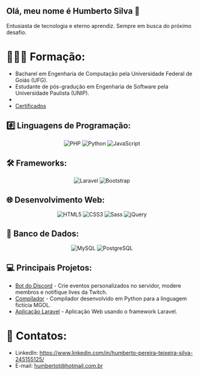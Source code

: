 ## Olá, meu nome é Humberto Silva 👋
Entusiasta de tecnologia e eterno aprendiz. Sempre em busca do próximo desafio.
# 👨🏻‍🎓 Formação:
* Bacharel em Engenharia de Computação pela Universidade Federal de Goiás (UFG).
* Estudante de pós-gradução em Engenharia de Software pela Universidade Paulista (UNIP).
* 
* [Certificados](https://github.com/hptsilva/Certificados)
 
## #️⃣ Linguagens de Programação:
<div align="center">
  <img src="https://img.shields.io/badge/PHP-777BB4?style=for-the-badge&logo=php&logoColor=white" alt="PHP">
  <img src="https://img.shields.io/badge/Python-3776AB?style=for-the-badge&logo=python&logoColor=white" alt="Python">
  <img src="https://img.shields.io/badge/JavaScript-F7DF1E?style=for-the-badge&logo=javascript&logoColor=black" alt="JavaScript">
</div>

## 🛠️ Frameworks:
<div align="center">
  <img src="https://img.shields.io/badge/Laravel-FF2D20?style=for-the-badge&logo=laravel&logoColor=white" alt="Laravel">
  <img src="https://img.shields.io/badge/Bootstrap-563D7C?style=for-the-badge&logo=bootstrap&logoColor=white" alt="Bootstrap">
</div>

## 🌐 Desenvolvimento Web:
<div align="center">
  <img src="https://img.shields.io/badge/HTML5-E34F26?style=for-the-badge&logo=html5&logoColor=white" alt="HTML5">
  <img src="https://img.shields.io/badge/CSS3-1572B6?style=for-the-badge&logo=css3&logoColor=white" alt="CSS3">
  <img src="https://img.shields.io/badge/Sass-CC6699?style=for-the-badge&logo=sass&logoColor=white" alt="Sass">
  <img src="https://img.shields.io/badge/jQuery-0769AD?style=for-the-badge&logo=jquery&logoColor=white" alt="jQuery">
</div>

## 📖 Banco de Dados:
<div align="center">
  <img src="https://img.shields.io/badge/MySQL-4479A1?style=for-the-badge&logo=mysql&logoColor=white" alt="MySQL">
  <img src="https://img.shields.io/badge/PostgreSQL-4169E1?style=for-the-badge&logo=postgresql&logoColor=white" alt="PostgreSQL">
</div>

## 💻 Principais Projetos:
* [Bot do Discord](https://github.com/isac-bot/ISAC) - Crie eventos personalizados no servidor, modere membros e notifique lives da Twitch.
* [Compilador](https://github.com/hptsilva/Compilador-para-a-linguagem-MGOL) - Compilador desenvolvido em Python para a linguagem fictícia MGOL.
* [Aplicação Laravel](https://github.com/hptsilva/Black-Wolves) - Aplicação Web usando o framework Laravel.
# 🔔 Contatos:
* LinkedIn: https://www.linkedin.com/in/humberto-pereira-teixeira-silva-245155125/
* E-mail: humbertot@hotmail.com.br

